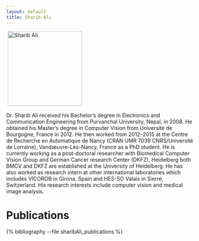 ```yaml
---
layout: default
title: Sharib Ali
---
```

![]()
<img src="{{ site.baseurl }}/images/people/SharibALI.jpg" alt="Sharib Ali" style="width: 200px;"/>

Dr. Sharib Ali received his Bachelor’s degree in Electronics and Communication Engineering from Purvanchal University, Nepal, in 2008. He obtained his Master’s degree in Computer Vision from Université de Bourgogne, France in 2012. He then worked from 2012–2015 at the Centre de Recherche en Automatique de Nancy (CRAN UMR 7039 CNRS/Université de Lorraine), Vandœuvre-Lès-Nancy, France as a PhD student. He is currently working as a post-doctoral researcher with Biomedical Computer Vision Group and German Cancer research Center (DKFZ), Heidelberg both BMCV and DKFZ are established at the University of Heidelberg. He has also worked as research intern at other international laboratories which includes VICOROB in Girona, Spain and HES-SO Valais in Sierre, Switzerland. His research interests include computer vision and medical image analysis.

# Publications
{% bibliography --file sharibAli_publications %}
